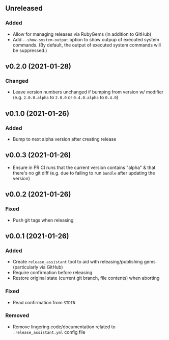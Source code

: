 ## Unreleased
### Added
- Allow for managing releases via RubyGems (in addition to GitHub)
- Add `--show-system-output` option to show outpup of executed system commands. (By default, the
  output of executed system commands will be suppressed.)

## v0.2.0 (2021-01-28)
### Changed
- Leave version numbers unchanged if bumping from version w/ modifier (e.g. `2.0.0.alpha` to `2.0.0`
  or `0.4.0.alpha` to `0.4.0`)

## v0.1.0 (2021-01-26)
### Added
- Bump to next alpha version after creating release

## v0.0.3 (2021-01-26)
- Ensure in PR CI runs that the current version contains "alpha" & that there's no git diff (e.g.
  due to failing to run `bundle` after updating the version)

## v0.0.2 (2021-01-26)
### Fixed
- Push git tags when releasing

## v0.0.1 (2021-01-26)
### Added
- Create `release_assistant` tool to aid with releasing/publishing gems (particularly via GitHub)
- Require confirmation before releasing
- Restore original state (current git branch, file contents) when aborting

### Fixed
- Read confirmation from `STDIN`

### Removed
- Remove lingering code/documentation related to `.release_assistant.yml` config file
